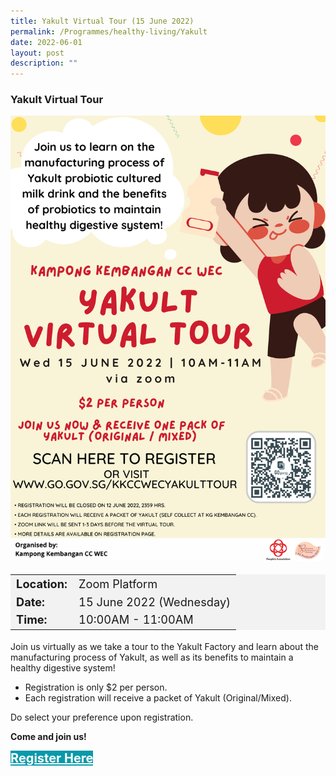 ```yaml
---
title: Yakult Virtual Tour (15 June 2022)
permalink: /Programmes/healthy-living/Yakult
date: 2022-06-01
layout: post
description: ""
---
```



### Yakult Virtual Tour ###

<img src="/images/Programmes (June 2022)/Yakult Virtual Tour.png" style="width:650px; height:auto">

<table  style="font-size:130%; background-color:#f2f2f2">
	<tbody>
		<tr>
			 <td><b>Location:</b></td><td> Zoom Platform</td>
		</tr>
		<tr>
		 <td><b>Date:</b> </td><td>15 June 2022 (Wednesday)</td>
		</tr>
		<tr>
			<td> <b>Time:</b> </td><td> 10:00AM - 11:00AM</td>
		</tr>
	</tbody>
</table>

Join us virtually as we take a tour to the Yakult Factory and learn about the manufacturing process of Yakult, as well as its benefits to maintain a healthy digestive system!  

* Registration is only $2 per person.
* Each registration will receive a packet of Yakult (Original/Mixed).

Do select your preference upon registration. 

<b>Come and join us!</b>
<div>
	<a href="https://go.gov.sg/KKCCWECYAKULTTOUR" style="font-size:20px; width:35%; height:60px; background-color:#0899AA; color:white" class="bp-button"><b>Register Here</b></a>
</div>